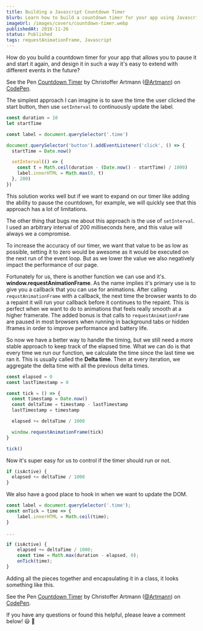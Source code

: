 ```yaml
---
title: Building a Javascript Countdown Timer
blurb: Learn how to build a countdown timer for your app using Javascript.
imageUrl: /images/covers/countdown-timer.webp
publishedAt: 2018-11-26
status: Published
tags: requestAnimationFrame, Javascript
---
```


How do you build a countdown timer for your app that allows you to pause it and
start it again, and design it in such a way it's easy to extend with different
events in the future?

<p data-height="265" data-theme-id="light" data-slug-hash="qQqbOa" data-default-tab="result" data-user="Artmann" data-pen-title=" Countdown Timer" class="codepen">See the Pen <a href="https://codepen.io/Artmann/pen/qQqbOa/"> Countdown Timer</a> by Christoffer Artmann (<a href="https://codepen.io/Artmann">@Artmann</a>) on <a href="https://codepen.io">CodePen</a>.</p>
<script async src="https://static.codepen.io/assets/embed/ei.js"></script>

The simplest approach I can imagine is to save the time the user clicked the
start button, then use `setInterval` to continuously update the label.

```js
const duration = 10
let startTime

const label = document.querySelector('.time')

document.querySelector('button').addEventListener('click', () => {
  startTime = Date.now()

  setInterval(() => {
    const t = Math.ceil(duration - (Date.now() - startTime) / 1000)
    label.innerHTML = Math.max(0, t)
  }, 200)
})
```

This solution works well but if we want to expand on our timer like adding the
ability to pause the countdown, for example, we will quickly see that this
approach has a lot of limitations.

The other thing that bugs me about this approach is the use of `setInterval`. I
used an arbitrary interval of 200 milliseconds here, and this value will always
we a compromise.

To increase the accuracy of our timer, we want that value to be as low as
possible, setting it to zero would be awesome as it would be executed on the
next run of the event loop. But as we lower the value we also negatively impact
the performance of our page.

Fortunately for us, there is another function we can use and it's.
**window.requestAnimationFrame**. As the name implies it's primary use is to
give you a callback that you can use for animations. After calling
`requstAnimationFrame` with a callback, the next time the browser wants to do a
repaint it will run your callback before it continues to the repaint. This is
perfect when we want to do to animations that feels really smooth at a higher
framerate. The added bonus is that calls to `requestAnimationFrame` are paused
in most browsers when running in background tabs or hidden Iframes in order to
improve performance and battery life.

So now we have a better way to handle the timing, but we still need a more
stable approach to keep track of the elapsed time. What we can do is that every
time we run our function, we calculate the time since the last time we ran it.
This is usually called the **Delta time**. Then at every iteration, we aggregate
the delta time with all the previous delta times.

```js
const elapsed = 0
const lastTimestamp = 0

const tick = () => {
  const timestamp = Date.now()
  const deltaTime = timestamp - lastTimestamp
  lastTimestamp = timestamp

  elapsed += deltaTime / 1000

  window.requestAnimationFrame(tick)
}

tick()
```

Now it's super easy for us to control if the timer should run or not.

```js
if (isActive) {
  elapsed += deltaTime / 1000
}
```

We also have a good place to hook in when we want to update the DOM.

```js
const label = document.querySelector('.time');
const onTick = time => {
	label.innerHTML = Math.ceil(time);
}

...

if (isActive) {
	elapsed += deltaTime / 1000;
	const time = Math.max(duration - elapsed, 0);
	onTick(time);
}
```

Adding all the pieces together and encapsulating it in a class, it looks
something like this.

<p data-height="265" data-theme-id="light" data-slug-hash="qQqbOa" data-default-tab="js" data-user="Artmann" data-pen-title=" Countdown Timer" class="codepen">See the Pen <a href="https://codepen.io/Artmann/pen/qQqbOa/"> Countdown Timer</a> by Christoffer Artmann (<a href="https://codepen.io/Artmann">@Artmann</a>) on <a href="https://codepen.io">CodePen</a>.</p>
<script async src="https://static.codepen.io/assets/embed/ei.js"></script>

If you have any questions or found this helpful, please leave a comment below!
😃 👋
